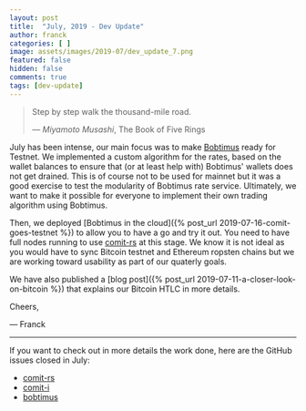 ```yaml
---
layout: post
title:  "July, 2019 - Dev Update"
author: franck
categories: [ ]
image: assets/images/2019-07/dev_update_7.png
featured: false
hidden: false
comments: true
tags: [dev-update]
---
```


> Step by step walk the thousand-mile road. 
>
> — _Miyamoto Musashi_, The Book of Five Rings

July has been intense, our main focus was to make [Bobtimus](https://github.com/coblox/bobtimus) ready for Testnet.
We implemented a custom algorithm for the rates, based on the wallet balances to ensure that (or at least help with) Bobtimus' wallets does not get drained.
This is of course not to be used for mainnet but it was a good exercise to test the modularity of Bobtimus rate service.
Ultimately, we want to make it possible for everyone to implement their own trading algorithm using Bobtimus.

<!--truncate-->

Then, we deployed [Bobtimus in the cloud]({% post_url 2019-07-16-comit-goes-testnet %})
to allow you to have a go and try it out.
You need to have full nodes running to use [comit-rs](https://github.com/comit-network/comit-rs) at this stage.
We know it is not ideal as you would have to sync Bitcoin testnet and Ethereum ropsten chains but we are working toward usability as part of our quaterly goals.

We have also published a [blog post]({% post_url 2019-07-11-a-closer-look-on-bitcoin %}) that explains our Bitcoin HTLC in more details.

Cheers,

— Franck

---

If you want to check out in more details the work done, here are the GitHub issues closed in July:

- [comit-rs](https://github.com/comit-network/comit-rs/issues?utf8=%E2%9C%93&q=is%3Aissue+sort%3Aupdated-desc+closed%3A2019-07-01..2019-07-31)
- [comit-i](https://github.com/comit-network/comit-i/issues?utf8=%E2%9C%93&q=is%3Aissue+sort%3Aupdated-desc+closed%3A2019-07-01..2019-07-31)
- [bobtimus](https://github.com/coblox/bobtimus/issues?utf8=%E2%9C%93&q=is%3Aissue+sort%3Aupdated-desc+closed%3A2019-07-01..2019-07-31)
